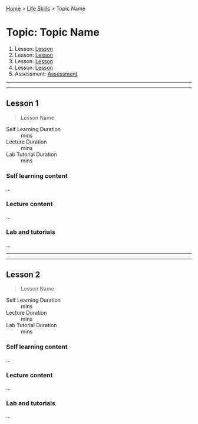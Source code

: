[Home](../README.md) > [Life Skills](./README.md) > Topic Name

# Topic: Topic Name

1. Lesson: [Lesson](#lesson-1)
1. Lesson: [Lesson](#lesson-2)
1. Lesson: [Lesson](#lesson-3)
1. Lesson: [Lesson](#lesson-4)
1. Assessment: [Assessment](#assessment-1)

---

---

## Lesson 1

> Lesson Name

<dl>
<dt>Self Learning Duration</dt>
<dd> mins</dd>
<dt>Lecture Duration</dt>
<dd> mins</dd>
<dt>Lab Tutorial Duration</dt>
<dd> mins</dd>
</dl>

### Self learning content

...

### Lecture content

...

### Lab and tutorials

...

---

---

## Lesson 2

> Lesson Name

<dl>
<dt>Self Learning Duration</dt>
<dd> mins</dd>
<dt>Lecture Duration</dt>
<dd> mins</dd>
<dt>Lab Tutorial Duration</dt>
<dd> mins</dd>
</dl>

### Self learning content

...

### Lecture content

...

### Lab and tutorials

...
